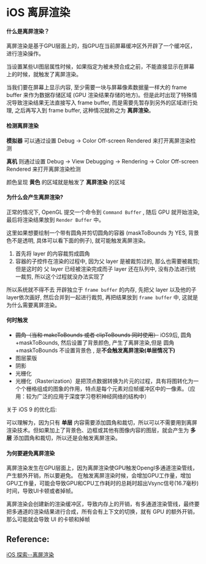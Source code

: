 # iOS 离屏渲染

#### 什么是离屏渲染？

离屏渲染是基于GPU层面上的，指GPU在当前屏幕缓冲区外开辟了一个缓冲区，进行渲染操作。

当设置某些UI图层属性时候，如果指定为被未预合成之前，不能直接显示在屏幕上的时候，就触发了离屏渲染。



当我们要在屏幕上显示内容, 至少需要一块与屏幕像素数据量一样大的 frame buffer 来作为数据存储区域 (GPU 渲染结果存储的地方)。但是此时出现了特殊情况导致渲染结果无法直接写入 frame buffer, 而是需要先暂存到另外的区域进行处理, 之后再写入到 frame buffer, 这种情况就称之为 **离屏渲染**。



#### 检测离屏渲染

**模拟器** 可以通过设置 Debug -> Color Off-screen Rendered 来打开离屏渲染检测

**真机** 则通过设置 Debug -> View Debugging -> Rendering -> Color Off-screen Rendered 来打开离屏渲染检测

颜色呈现 **黄色** 的区域就是触发了 **离屏渲染** 的区域



#### 为什么会产生离屏渲染?

正常的情况下, OpenGL 提交一个命令到 `Command Buffer` , 随后 GPU 就开始渲染, 最后将渲染结果放到 `Render Buffer` 中。

这里如果想要绘制一个带有圆角并剪切圆角的容器 (maskToBounds 为 YES, 背景色不是透明, 具体可以看下面的例子), 就可能触发离屏渲染。



1. 首先将 layer 的内容裁剪成圆角
2. 容器的子控件在渲染的过程中, 因为父 layer 是被裁剪过的, 那么也需要被裁剪; 但是这时的 父 layer 已经被渲染完成而子 layer 还在队列中, 没有办法进行统一裁剪, 所以这个过程就没办法实现了



所以系统就不得不去 开辟独立于 `frame buffer` 的内存, 先把父 layer 以及他的子 layer依次画好, 然后合并到一起进行裁剪, 再把结果放到 `frame buffer` 中, 这就是为什么需要离屏渲染。



#### 何时触发

- ~~圆角（当和 makeToBounds 或者 clipToBounds 同时使用）~~ iOS9后, 圆角+maskToBounds, 然后设置了背景颜色, 产生了离屏渲染,但是  圆角+maskToBounds 不设置背景色 , 是**不会触发离屏渲染(单层情况下)**
- 图层蒙版
- 阴影
- 光栅化
- 光栅化（Rasterization）是把顶点数据转换为片元的过程，具有将图转化为一个个栅格组成的图象的作用，特点是每个元素对应帧缓冲区中的一像素。（应用：较为广泛的应用于深度学习卷积神经网络的结构中）



关于 iOS 9 的优化后:

可以理解为，因为只有 **单层** 内容需要添加圆角和裁切，所以可以不需要用到离屏渲染技术。但如果加上了背景色、边框或其他有图像内容的图层，就会产生为 **多层** 添加圆角和裁切，所以还是会触发离屏渲染。



#### 为何要避免离屏渲染

离屏渲染发生在GPU层面上，因为离屏渲染使GPU触发Opengl多通道渲染管线，产生额外开销，所以要避免。 在触发离屏渲染时候，会增加GPU工作量，增加GPU工作量，可能会导致GPU和CPU工作耗时的总耗时超出Vsync信号(16.7毫秒)时间，导致UI卡顿或者掉帧。

离屏渲染会创建新的渲染缓冲区，导致内存上的开销，有多通道渲染管线，最终要把多通道的渲染结果进行合成，所有会有上下文的切换，就有 GPU 的额外开销，那么可能就会导致 UI 的卡顿和掉帧





## Reference:

[iOS 探索--离屏渲染](https://juejin.im/post/6850418115320152072)

